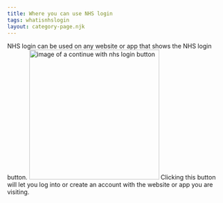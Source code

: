 ```yaml
---
title: Where you can use NHS login
tags: whatisnhslogin
layout: category-page.njk
---
```


NHS login can be used on any website or app that shows the NHS login button.
<img src="/nhs-help-centre/images/nhs-button.svg" alt="image of a continue with nhs login button" width="300px" />
Clicking this button will let you log into or create an account with the website or app you are visiting.
